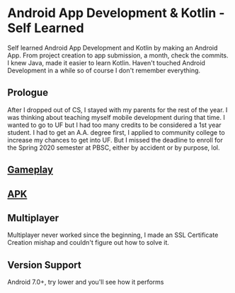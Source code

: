 # Android App Development & Kotlin - Self Learned

Self learned Android App Development and Kotlin by making an Android App. From project creation to app submission, a month, check the commits. I knew Java, made it easier to learn Kotlin. Haven't touched Android Development in a while so of course I don't remember everything.

## Prologue

After I dropped out of CS, I stayed with my parents for the rest of the year. I was thinking about teaching myself mobile development during that time. I wanted to go to UF but I had too many credits to be considered a 1st year student. I had to get an A.A. degree first, I applied to community college to increase my chances to get into UF. But I missed the deadline to enroll for the Spring 2020 semester at PBSC, either by accident or by purpose, lol.

## [Gameplay](https://youtu.be/U5BVzGtSjJc)

## [APK](https://apksfull.com/download/com.francistopher.savethecat_colormatching/1/26332750)

## Multiplayer

Multiplayer never worked since the beginning, I made an SSL Certificate Creation mishap and couldn't figure out how to solve it.

## Version Support

Android 7.0+, try lower and you'll see how it performs
